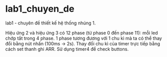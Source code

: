 # lab1_chuyen_de
lab1 - chuyên đề thiết kế hệ thống nhúng 1.

Hiệu ứng 2 và hiệu ứng 3 có 12 phase (từ phase 0 đến phase 11): mỗi led chớp tắt trong 4 phase. 1 phase tương đương với 1 chu kì mà ta có thể thay đổi bằng nút nhấn (100ms -> 2s).
Thay đổi chu kì của timer trực tiếp bằng cách set thanh ghi ARR.
Sử dụng timer4 để check buttons.
